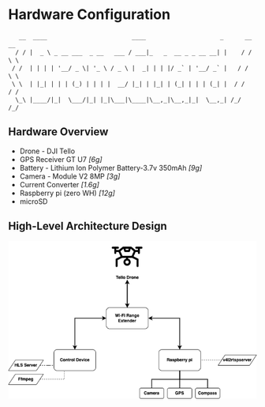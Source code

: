 # Hardware Configuration 

```
   __  ____                        ____                     _      __ __  
  / / |  _ \ _ __ ___  _ __   ___ / ___|_   _  __ _ _ __ __| |    / / \ \ 
 / /  | | | | '__/ _ \| '_ \ / _ \ |  _| | | |/ _` | '__/ _` |   / /   \ \
 \ \  | |_| | | | (_) | | | |  __/ |_| | |_| | (_| | | | (_| |  / /    / /
  \_\ |____/|_|  \___/|_| |_|\___|\____|\__,_|\__,_|_|  \__,_| /_/    /_/ 

```
## Hardware Overview
- Drone - DJI Tello
- GPS Receiver GT U7 _[6g]_
- Battery - Lithium Ion Polymer Battery-3.7v 350mAh _[9g]_
- Camera - Module V2 8MP _[3g]_
- Current Converter _[1.6g]_
- Raspberry pi (zero WH) _[12g]_
- microSD

## High-Level Architecture Design
![high-level-architecture-design](https://github.com/idobetesh/DroneGuard/blob/master/assets/high-level-architecture-design.png)
